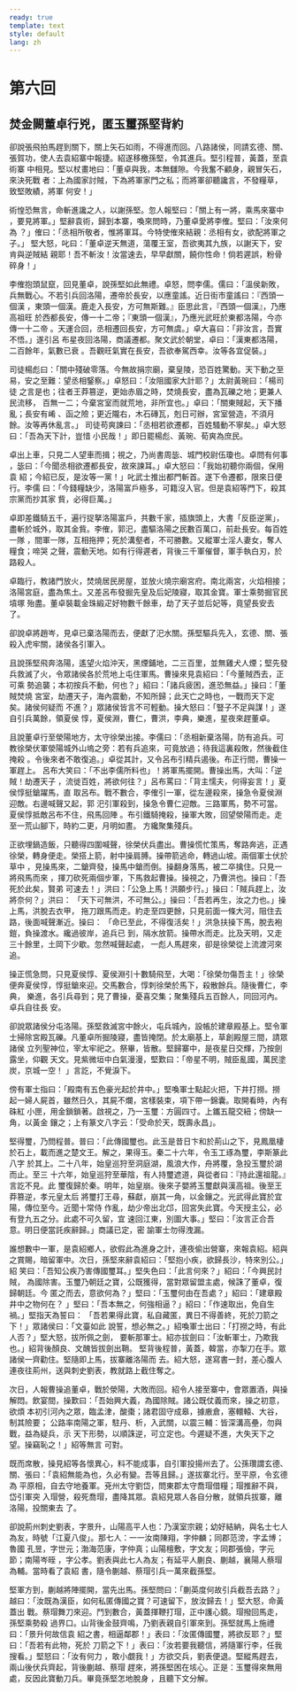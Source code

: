 ```yaml
---
ready: true
template: text
style: default
lang: zh
---
```


# 第六回

## 焚金闕董卓行兇，匿玉璽孫堅背約

卻說張飛拍馬趕到關下，關上矢石如雨，不得進而回。八路諸侯，同請玄德、關、
張賀功，使人去袁紹寨中報捷。紹遂移檄孫堅，令其進兵。堅引程普，黃蓋，至袁術寨
中相見。堅以杖畫地曰：「董卓與我，本無讎隙。今我奮不顧身，親冒矢石，來決死戰
者：上為國家討賊，下為將軍家門之私；而將軍卻聽讒言，不發糧草，致堅敗績，將軍
何安！」

術惶恐無言，命斬進讒之人，以謝孫堅。忽人報堅曰：「關上有一將，乘馬來寨中
，要見將軍。」堅辭袁術，歸到本寨，喚來問時，乃董卓愛將李傕。堅曰：「汝來何為
？」傕曰：「丞相所敬者，惟將軍耳。今特使傕來結親：丞相有女，欲配將軍之子。」
堅大怒，叱曰：「董卓逆天無道，蕩覆王室，吾欲夷其九族，以謝天下，安肯與逆賊結
親耶！吾不斬汝！汝當速去，早早獻關，饒你性命！倘若遲誤，粉骨碎身！」

李傕抱頭鼠竄，回見董卓，說孫堅如此無禮。卓怒，問李儒。儒曰：「溫侯新敗，
兵無戰心。不若引兵回洛陽，遷帝於長安，以應童謠。近日街市童謠曰：『西頭一個漢
，東頭一個漢。鹿走入長安，方可無斯難。』臣思此言，『西頭一個漢』，乃應高祖旺
於西都長安，傳一十二帝；『東頭一個漢』，乃應光武旺於東都洛陽，今亦傳一十二帝
。天運合回，丞相遷回長安，方可無虞。」卓大喜曰：「非汝言，吾實不悟。」遂引呂
布星夜回洛陽，商議遷都。聚文武於朝堂，卓曰：「漢東都洛陽，二百餘年，氣數已衰
。吾觀旺氣實在長安，吾欲奉駕西幸。汝等各宜促裝。」

司徒楊彪曰：「關中殘破零落。今無故捐宗廟，棄皇陵，恐百姓驚動。天下動之至
易，安之至難：望丞相鋻察。」卓怒曰：「汝阻國家大計耶？」太尉黃琬曰：「楊司徒
之言是也；往者王莽篡逆，更始赤眉之時，焚燒長安，盡為瓦礫之地；更兼人民流移，
百無一二；今棄宮室而就荒地，非所宜也。」卓曰：「關東賊起，天下播亂；長安有崤
、函之險；更近隴右，木石磚瓦，剋日可辦，宮室營造，不須月餘。汝等再休亂言。」
司徒苟爽諫曰：「丞相若欲遷都，百姓騷動不寧矣。」卓大怒曰：「吾為天下計，豈惜
小民哉！」即日罷楊彪、黃琬、荀爽為庶民。

卓出上車，只見二人望車而揖；視之，乃尚書周毖、城門校尉伍瓊也。卓問有何事
，毖曰：「今聞丞相欲遷都長安，故來諫耳。」卓大怒曰：「我始初聽你兩個，保用袁
紹；今紹已反，是汝等一黨！」叱武士推出都門斬首。遂下令遷都，限來日便行。李儒
曰：「今錢糧缺少，洛陽富戶極多，可籍沒入官。但是袁紹等門下，殺其宗黨而抄其家
貲，必得巨萬。」

卓即差鐵騎五千，遍行捉拏洛陽富戶，共數千家，插旗頭上，大書「反臣逆黨」，
盡斬於城外，取其金貲。李傕，郭汜，盡驅洛陽之民數百萬口，前赴長安。每百姓一隊
，間軍一隊，互相拖押；死於溝壑者，不可勝數。又縱軍士淫人妻女，奪人糧食；啼哭
之聲，震動天地。如有行得遲者，背後三千軍催督，軍手執白刃，於路殺人。

卓臨行，教諸門放火，焚燒居民房屋，並放火燒宗廟宮府。南北兩宮，火焰相接；
洛陽宮庭，盡為焦土。又差呂布發掘先皇及后妃陵寢，取其金寶。軍士乘勢掘官民墳塚
殆盡。董卓裝載金珠緞疋好物數千餘車，劫了天子並后妃等，竟望長安去了。

卻說卓將趙岑，見卓已棄洛陽而去，便獻了汜水關。孫堅驅兵先入，玄德、關、張
殺入虎牢關，諸侯各引軍入。

且說孫堅飛奔洛陽，遙望火焰沖天，黑煙鋪地，二三百里，並無雞犬人煙；堅先發
兵救滅了火，令眾諸侯各於荒地上屯住軍馬。曹操來見袁紹曰：「今董賊西去，正可乘
勢追襲；本初按兵不動，何也？」紹曰：「諸兵疲困，進恐無益。」操曰：「董賊焚燒
宮室，劫遷天子，海內震動，不知所歸；此天亡之時也，一戰而天下定矣。諸侯何疑而
不進？」眾諸侯皆言不可輕動。操大怒曰：「豎子不足與謀！」遂自引兵萬餘，領夏侯
惇，夏侯淵，曹仁，曹洪，李典，樂進，星夜來趕董卓。

且說董卓行至滎陽地方，太守徐榮出接。李儒曰：「丞相新棄洛陽，防有追兵。可
教徐榮伏軍滎陽城外山塢之旁：若有兵追來，可竟放過；待我這裏殺敗，然後截住掩殺
。令後來者不敢復追。」卓從其計，又令呂布引精兵遏後。布正行間，曹操一軍趕上。
呂布大笑曰：「不出李儒所料也」！將軍馬擺開。曹操出馬，大叫：「逆賊！劫遷天子
，流徙百姓，將欲何往？」呂布罵曰：「背主懦夫，何得妄言！」夏侯惇挺鎗躍馬，直
取呂布。戰不數合，李傕引一軍，從左邊殺來，操急令夏侯淵迎敵。右邊喊聲又起，郭
汜引軍殺到，操急令曹仁迎敵。三路軍馬，勢不可當。夏侯惇抵敵呂布不住，飛馬回陣
。布引鐵騎掩殺，操軍大敗，回望滎陽而走。走至一荒山腳下，時約二更，月明如晝。
方纔聚集殘兵。

正欲埋鍋造飯，只聽得四圍喊聲，徐榮伏兵盡出。曹操慌忙策馬，奪路奔逃，正遇
徐榮，轉身便走。榮搭上箭，射中操肩膊。操帶箭逃命，轉過山坡。兩個軍士伏於草中
，見操馬來，二鎗齊發，操馬中鎗而倒。操翻身落馬，被二卒擒住。只見一將飛馬而來
，揮刀砍死兩個步軍，下馬救起曹操。操視之，乃曹洪也。操曰：「吾死於此矣，賢弟
可速去！」洪曰：「公急上馬！洪願步行。」操曰：「賊兵趕上，汝將奈何？」洪曰：
「天下可無洪，不可無公。」操曰：「吾若再生，汝之力也。」操上馬，洪脫去衣甲，
拖刀跟馬而走。約走至四更餘，只見前面一條大河，阻住去路，後面喊聲漸近。操曰：
「命已至此，不得復活矣！」洪急扶操下馬，脫去袍鎧，負操渡水。纔過彼岸，追兵已
到，隔水放箭。操帶水而走。比及天明，又走三十餘里，土岡下少歇。忽然喊聲起處，
一彪人馬趕來，卻是徐榮從上流渡河來追。

操正慌急問，只見夏侯惇、夏侯淵引十數騎飛至，大喝：「徐榮勿傷吾主！」徐榮
便奔夏侯惇，惇挺鎗來迎。交馬數合，惇刺徐榮於馬下，殺散餘兵。隨後曹仁，李典，
樂進，各引兵尋到；見了曹操，憂喜交集；聚集殘兵五百餘人，同回河內。卓兵自往長
安。

卻說眾諸侯分屯洛陽。孫堅救滅宮中餘火，屯兵城內，設帳於建章殿基上。堅令軍
士掃除宮殿瓦礫。凡董卓所掘陵寢，盡皆掩閉。於太廟基上，草創殿屋三間，請眾諸侯
立列聖神位，宰太牢祀之。祭畢，皆散。堅歸寨中，是夜星日交輝，乃按劍露坐，仰觀
天文。見紫微垣中白氣漫漫，堅歎曰：「帝星不明，賊臣亂國，萬民塗炭，京城一空！
」言訖，不覺淚下。

傍有軍士指曰：「殿南有五色豪光起於井中。」堅喚軍士點起火把，下井打撈。撈
起一婦人屍首，雖然日久，其屍不爛，宮樣裝束，項下帶一錦囊。取開看時，內有硃紅
小匣，用金鎖鎖著。啟視之，乃一玉璽：方圓四寸。上鑴五龍交紐；傍缺一角，以黃金
鑲之；上有篆文八字云：「受命於天，既壽永昌」。

堅得璽，乃問程普。普曰：「此傳國璽也。此玉是昔日卞和於荊山之下，見鳳凰棲
於石上，載而進之楚文王。解之，果得玉。秦二十六年，令玉工琢為璽，李斯篆此八字
於其上。二十八年，始皇巡狩至洞庭湖，風浪大作，舟將覆，急投玉璽於湖而止。至三
十六年，始皇巡狩至華陰，有人持璽遮道，與從者曰：『持此還祖龍。』言訖不見。此
璽復歸於秦。明年，始皇崩。後來子嬰將玉璽獻與漢高祖。後至王莽篡逆，孝元皇太后
將璽打王尋，蘇獻，崩其一角，以金鑲之。光武得此寶於宜陽，傳位至今。近聞十常侍
作亂，劫少帝出北邙，回宮失此寶。今天授主公，必有登九五之分。此處不可久留，宜
速回江東，別圖大事。」堅曰：「汝言正合吾意。明日便當託疾辭歸。」商議已定，密
諭軍士勿得洩漏。

誰想數中一軍，是袁紹鄉人，欲假此為進身之計，連夜偷出營寨，來報袁紹。紹與
之賞賜，暗留軍中。次日，孫堅來辭袁紹曰：「堅抱小疾，欲歸長沙，特來別公。」紹
笑曰：「吾知公疾乃害傳國璽耳。」堅失色曰：「此言何來？」紹曰：「今興民討賊，
為國除害。玉璽乃朝廷之寶，公既獲得，當對眾留盟主處，候誅了董卓，復歸朝廷。今
匿之而去，意欲何為？」堅曰：「玉璽何由在吾處？」紹曰：「建章殿井中之物何在？
」堅曰：「吾本無之，何強相逼？」紹曰：「作速取出，免自生禍。」堅指天為誓曰：
「吾若果得此寶，私自藏匿，異日不得善終，死於刀箭之下！」眾諸侯曰：「文臺如此
說誓，想必無之。」紹喚軍士出曰：「打撈之時，有此人否？」堅大怒，拔所佩之劍，
要斬那軍士。紹亦拔劍曰：「汝斬軍士，乃欺我也。」紹背後顏良、文醜皆拔劍出鞘。
堅背後程普，黃蓋，韓當，亦掣刀在手。眾諸侯一齊勸住。堅隨即上馬，拔寨離洛陽而
去。紹大怒，遂寫書一封，差心腹人連夜往荊州，送與刺史劉表，教就路上截住奪之。


次日，人報曹操追董卓，戰於滎陽，大敗而回。紹令人接至寨中，會眾置酒，與操
解悶。飲宴間，操歎曰：「吾始興大義，為國除賊。諸公既仗義而來，操之初意，欲煩
本初引河內之眾，臨孟津，酸棗；諸君固守成皋，據廒倉，塞轘轅、大谷，制其險要；
公路率南陽之軍，駐丹、析，入武關，以震三輔：皆深溝高壘，勿與戰，益為疑兵，示
天下形勢，以順誅逆，可立定也。今遲疑不進，大失天下之望。操竊恥之！」紹等無言
可對。

既而席散，操見紹等各懷異心，料不能成事，自引軍投揚州去了。公孫瓚謂玄德、
關、張曰：「袁紹無能為也，久必有變。吾等且歸。」遂拔寨北行。至平原，令玄德為
平原相，自去守地養軍。兗州太守劉岱，問東郡太守喬瑁借糧；瑁推辭不與，岱引軍突
入瑁營，殺死喬瑁，盡降其眾。袁紹見眾人各自分散，就領兵拔寨，離洛陽，投關東去
了。

卻說荊州刺史劉表，字景升，山陽高平人也：乃漢室宗親；幼好結納，與名士七人
為友，時號「江夏八俊」。那七人：一一汝南陳翔，字仲麟；同郡范滂，字孟博；魯國
孔昱，字世元；渤海范康，字仲真；山陽檀敷，字文友；同郡張儉，字元節；南陽岑晊
，字公孝。劉表與此七人為友；有延平人蒯良、蒯越，襄陽人蔡瑁為輔。當時看了袁紹
書，隨令蒯越、蔡瑁引兵一萬來截孫堅。

堅軍方到，蒯越將陣擺開，當先出馬。孫堅問曰：「蒯英度何故引兵截吾去路？」
越曰：「汝既為漢臣，如何私匿傳國之寶？可速留下，放汝歸去！」堅大怒，命黃蓋出
戰。蔡瑁舞刀來迎。鬥到數合，黃蓋揮鞭打瑁，正中護心鏡。瑁撥回馬走，孫堅乘勢殺
過界口。山背後金鼓齊鳴，乃劉表親自引軍來到。孫堅就馬上施禮曰：「景升何故信袁
紹之書，相逼鄰郡！」表曰：「汝匿傳國璽，將欲反耶？」堅曰：「吾若有此物，死於
刀箭之下！」表曰：「汝若要我聽信，將隨軍行李，任我搜看。」堅怒曰：「汝有何力
，敢小覷我！」方欲交兵，劉表便退。堅縱馬趕去，兩山後伏兵齊起，背後蒯越、蔡瑁
趕來，將孫堅困在垓心。正是：玉璽得來無用處，反因此寶動刀兵。畢竟孫堅怎地脫身
，且聽下文分解。
